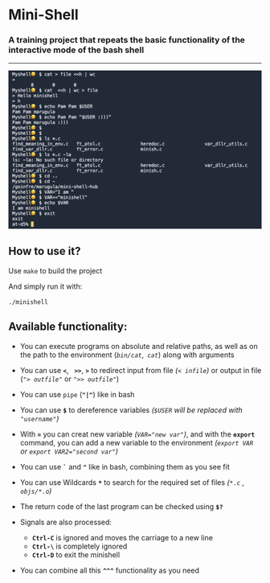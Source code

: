 # Mini-Shell
### A training project that repeats the basic functionality of the interactive mode of the bash shell

---

![sample](sample.png)

## How to use it?

Use ``make`` to build the project

And simply run it with:
```
./minishell
```

## Available functionality:

* You can execute programs on absolute and relative paths, as well as on the path to the environment (_`bin/cat`_,_` cat`_) along with arguments

* You can use __``<``__, __`` >>``__, __``>``__ to redirect input from file _(``< infile``)_ or output in file (_``"> outfile"``_ or _``">> outfile"``_)

* You can use ``pipe`` (__``"|"``__) like in bash

* You can use __``$``__ to dereference variables _(``$USER`` will be replaced with ``"username"``)_

* With __``=``__ you can creat new variable _(``VAR="new var"``)_, and with the __`export`__ command, you can add a new variable to the environment _(``export VAR `` or `` export VAR2="second var" ``)_

* You can use __`` ` ``__ and __``"``__ like in bash, combining them as you see fit

* You can use Wildcards __``*``__ to search for the required set of files _(``*.c`` , `` objs/*.o``)_

* The return code of the last program can be checked using __``$?``__

* Signals are also processed:
  * __``Ctrl-C``__ is ignored and moves the carriage to a new line
  * __``Ctrl-\``__ is completely ignored
  * __``Ctrl-D``__ to exit the minishell

* You can combine all this __``^^^``__ functionality as you need

